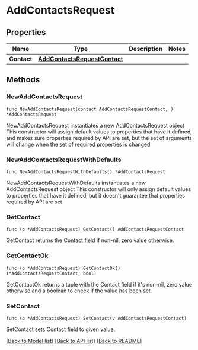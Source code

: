 # AddContactsRequest

## Properties

Name | Type | Description | Notes
------------ | ------------- | ------------- | -------------
**Contact** | [**AddContactsRequestContact**](AddContactsRequestContact.md) |  | 

## Methods

### NewAddContactsRequest

`func NewAddContactsRequest(contact AddContactsRequestContact, ) *AddContactsRequest`

NewAddContactsRequest instantiates a new AddContactsRequest object
This constructor will assign default values to properties that have it defined,
and makes sure properties required by API are set, but the set of arguments
will change when the set of required properties is changed

### NewAddContactsRequestWithDefaults

`func NewAddContactsRequestWithDefaults() *AddContactsRequest`

NewAddContactsRequestWithDefaults instantiates a new AddContactsRequest object
This constructor will only assign default values to properties that have it defined,
but it doesn't guarantee that properties required by API are set

### GetContact

`func (o *AddContactsRequest) GetContact() AddContactsRequestContact`

GetContact returns the Contact field if non-nil, zero value otherwise.

### GetContactOk

`func (o *AddContactsRequest) GetContactOk() (*AddContactsRequestContact, bool)`

GetContactOk returns a tuple with the Contact field if it's non-nil, zero value otherwise
and a boolean to check if the value has been set.

### SetContact

`func (o *AddContactsRequest) SetContact(v AddContactsRequestContact)`

SetContact sets Contact field to given value.



[[Back to Model list]](../README.md#documentation-for-models) [[Back to API list]](../README.md#documentation-for-api-endpoints) [[Back to README]](../README.md)


